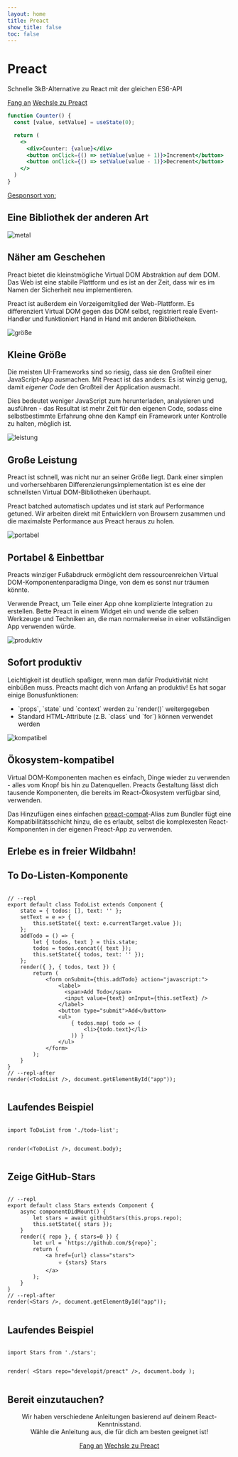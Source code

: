 ```yaml
---
layout: home
title: Preact
show_title: false
toc: false
---
```



<jumbotron>
    <h1>
        <logo height="1.5em" title="Preact" text inverted>Preact</logo>
    </h1>
    <p class="tagline">Schnelle 3kB-Alternative zu React mit der gleichen ES6-API</p>
    <p class="intro-buttons">
        <a href="/guide/v10/getting-started" class="btn primary">Fang an</a>
        <a href="/guide/v10/switching-to-preact" class="btn secondary">Wechsle zu Preact</a>
    </p>
</jumbotron>

```jsx
function Counter() {
  const [value, setValue] = useState(0);

  return (
    <>
      <div>Counter: {value}</div>
      <button onClick={() => setValue(value + 1)}>Increment</button>
      <button onClick={() => setValue(value - 1)}>Decrement</button>
    </>
  )
}
```

<div class="sponsors">
  <p><a href="https://opencollective.com/preact">Gesponsort von:</a></p>
  <sponsors></sponsors>
</div>

<section class="home-top">
    <h1>Eine Bibliothek der anderen Art</h1>
</section>


<section class="home-section">
  <img src="/assets/home/metal.svg" alt="metal">

  <div>
    <h2>Näher am Geschehen</h2>
    <p>
        Preact bietet die kleinstmögliche Virtual DOM Abstraktion auf dem DOM.
        Das Web ist eine stabile Plattform und es ist an der Zeit, dass wir es im Namen der Sicherheit neu implementieren.
    </p>
    <p>
        Preact ist außerdem ein Vorzeigemitglied der Web-Plattform. Es differenziert Virtual DOM gegen das DOM selbst, registriert reale Event-Handler und funktioniert Hand in Hand mit anderen Bibliotheken.
    </p>
  </div>
</section>


<section class="home-section">
  <img src="/assets/home/size.svg" alt="größe">

  <div>
    <h2>Kleine Größe</h2>
    <p>
        Die meisten UI-Frameworks sind so riesig, dass sie den Großteil einer JavaScript-App ausmachen.
        Mit Preact ist das anders: Es ist winzig genug, damit <em>eigener Code</em> den Großteil der Application ausmacht.
    </p>
    <p>
        Dies bedeutet weniger JavaScript zum herunterladen, analysieren und ausführen - das Resultat ist mehr Zeit für den eigenen Code, sodass eine selbstbestimmte Erfahrung ohne den Kampf ein Framework unter Kontrolle zu halten, möglich ist.
    </p>
  </div>
</section>


<section class="home-section">
  <img src="/assets/home/performance.svg" alt="leistung">

  <div>
    <h2>Große Leistung</h2>
    <p>
        Preact ist schnell, was nicht nur an seiner Größe liegt. Dank einer simplen und vorhersehbaren Differenzierungsimplementation ist es eine der schnellsten Virtual DOM-Bibliotheken überhaupt.
    </p>
    <p>
        Preact batched automatisch updates und ist stark auf Performance getuned. Wir arbeiten direkt mit Entwicklern von Browsern zusammen und die maximalste Performance aus Preact heraus zu holen.
    </p>
  </div>
</section>


<section class="home-section">
  <img src="/assets/home/portable.svg" alt="portabel">
  <div>
    <h2>Portabel &amp; Einbettbar</h2>
    <p>
        Preacts winziger Fußabdruck ermöglicht dem ressourcenreichen Virtual DOM-Komponentenparadigma Dinge, von dem es sonst nur träumen könnte.
    </p>
    <p>
        Verwende Preact, um Teile einer App ohne komplizierte Integration zu erstellen. Bette Preact in einem Widget ein und wende die selben Werkzeuge und Techniken an, die man normalerweise in einer vollständigen App verwenden würde.
    </p>
  </div>
</section>


<section class="home-section">
  <img src="/assets/home/productive.svg" alt="produktiv">
  <div>
    <h2>Sofort produktiv</h2>
    <p>
        Leichtigkeit ist deutlich spaßiger, wenn man dafür Produktivität nicht einbüßen muss. Preacts macht dich von Anfang an produktiv! Es hat sogar einige Bonusfunktionen:
    </p>
    <ul>
        <li>`props`, `state` und `context` werden zu `render()` weitergegeben</li>
        <li>Standard HTML-Attribute (z.B. `class` und `for`) können verwendet werden</li>
    </ul>
  </div>
</section>


<section class="home-section">
  <img src="/assets/home/compatible.svg" alt="kompatibel">
  <div>
    <h2>Ökosystem-kompatibel</h2>
    <p>
        Virtual DOM-Komponenten machen es einfach, Dinge wieder zu verwenden - alles vom Knopf bis hin zu Datenquellen.
        Preacts Gestaltung lässt dich tausende Komponenten, die bereits im React-Ökosystem verfügbar sind, verwenden.
    </p>
    <p>
        Das Hinzufügen eines einfachen <a href="/guide/v10/switching-to-preact#how-to-alias-preact-compat">preact-compat</a>-Alias zum Bundler fügt eine Kompatibilitätsschicht hinzu, die es erlaubt, selbst die komplexesten React-Komponenten in der eigenen Preact-App zu verwenden.
    </p>
  </div>
</section>


<section class="home-top">
    <h1>Erlebe es in freier Wildbahn!</h1>
</section>


<section class="home-split">
    <div>
        <h2>To Do-Listen-Komponente</h2>
        <pre><code class="lang-jsx">
// --repl
export default class TodoList extends Component {
    state = { todos: [], text: '' };
    setText = e =&gt; {
        this.setState({ text: e.currentTarget.value });
    };
    addTodo = () =&gt; {
        let { todos, text } = this.state;
        todos = todos.concat({ text });
        this.setState({ todos, text: '' });
    };
    render({ }, { todos, text }) {
        return (
            &lt;form onSubmit={this.addTodo} action="javascript:"&gt;
                &lt;label&gt;
                  &lt;span&gt;Add Todo&lt;/span&gt;
                  &lt;input value={text} onInput={this.setText} /&gt;
                &lt;/label&gt;
                &lt;button type="submit"&gt;Add&lt;/button&gt;
                &lt;ul&gt;
                    { todos.map( todo =&gt; (
                        &lt;li&gt;{todo.text}&lt;/li&gt;
                    )) }
                &lt;/ul&gt;
            &lt;/form&gt;
        );
    }
}
// --repl-after
render(&lt;TodoList /&gt;, document.getElementById("app"));
        </code></pre>
    </div>
    <div>
        <h2>Laufendes Beispiel</h2>
        <pre repl="false"><code class="lang-jsx">
import ToDoList from './todo-list';

render(&lt;ToDoList /&gt;, document.body);
        </code></pre>
        <div class="home-demo">
            <todo-list></todo-list>
        </div>
    </div>
</section>


<section class="home-split">
    <div>
        <h2>Zeige GitHub-Stars</h2>
        <pre><code class="lang-jsx">
// --repl
export default class Stars extends Component {
    async componentDidMount() {
        let stars = await githubStars(this.props.repo);
        this.setState({ stars });
    }
    render({ repo }, { stars=0 }) {
        let url = `https://github.com/${repo}`;
        return (
            &lt;a href={url} class="stars"&gt;
                ⭐️ {stars} Stars
            &lt;/a&gt;
        );
    }
}
// --repl-after
render(&lt;Stars /&gt;, document.getElementById("app"));
        </code></pre>
    </div>
    <div>
        <h2>Laufendes Beispiel</h2>
        <pre repl="false"><code class="lang-jsx">
import Stars from './stars';

render(
    &lt;Stars repo="developit/preact" /&gt;,
    document.body
);
        </code></pre>
        <div class="home-demo">
            <github-stars simple user="developit" repo="preact"></github-stars>
        </div>
    </div>
</section>


<section class="home-top">
    <h1>Bereit einzutauchen?</h1>
</section>


<section style="text-align:center;">
    <p>
        Wir haben verschiedene Anleitungen basierend auf deinem React-Kenntnisstand.
        <br>
        Wähle die Anleitung aus, die für dich am besten geeignet ist!
    </p>
    <p>
        <a href="/guide/v10/getting-started" class="btn primary">Fang an</a>
        <a href="/guide/v10/switching-to-preact" class="btn secondary">Wechsle zu Preact</a>
    </p>
</section>

